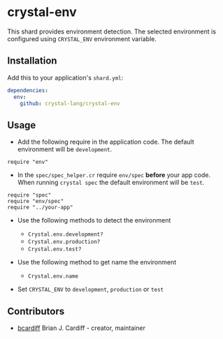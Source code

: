 # crystal-env

This shard provides environment detection. The selected environment is configured using `CRYSTAL_ENV` environment variable.

## Installation

Add this to your application's `shard.yml`:

```yaml
dependencies:
  env:
    github: crystal-lang/crystal-env
```

## Usage

* Add the following require in the application code.
The default environment will be `development`.

```crystal
require "env"
```

* In the `spec/spec_helper.cr` require `env/spec` **before** your app code.
When running `crystal spec` the default environment will be `test`.

```crystal
require "spec"
require "env/spec"
require "../your-app"
```

* Use the following methods to detect the environment

  * `Crystal.env.development?`
  * `Crystal.env.production?`
  * `Crystal.env.test?`

* Use the following method to get name the environment

  * `Crystal.env.name`

* Set `CRYSTAL_ENV` to `development`, `production` or `test`


## Contributors

- [bcardiff](https://github.com/bcardiff) Brian J. Cardiff - creator, maintainer
